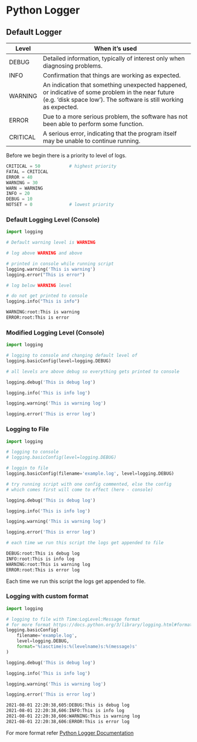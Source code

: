 # Python Logger

## Default Logger

Level | When it’s used
--- | ---
DEBUG 		| Detailed information, typically of interest only when diagnosing problems.
INFO  		| Confirmation that things are working as expected.
WARNING		| An indication that something unexpected happened, or indicative of some problem in the near future (e.g. ‘disk space low’). The software is still working as expected.
ERROR		| Due to a more serious problem, the software has not been able to perform some function.
CRITICAL	| A serious error, indicating that the program itself may be unable to continue running.

Before we begin there is a priority to level of logs.

```python
CRITICAL = 50			# highest priority
FATAL = CRITICAL
ERROR = 40
WARNING = 30
WARN = WARNING
INFO = 20
DEBUG = 10
NOTSET = 0				# lowest priority
```

### Default Logging Level (Console)

```python
import logging

# Default warning level is WARNING 

# log above WARNING and above

# printed in console while running script
logging.warning('This is warning')
logging.error("This is error")

# log below WARNING level

# do not get printed to console
logging.info("This is info")
```

```bash
WARNING:root:This is warning
ERROR:root:This is error
```

### Modified Logging Level (Console)

```python
import logging

# logging to console and changing default level of 
logging.basicConfig(level=logging.DEBUG)

# all levels are above debug so everything gets printed to console

logging.debug('This is debug log')

logging.info('This is info log')

logging.warning('This is warning log')

logging.error('This is error log')
```

### Logging to File

```python
import logging

# logging to console
# logging.basicConfig(level=logging.DEBUG)

# loggin to file
logging.basicConfig(filename='example.log', level=logging.DEBUG)

# try running script with one config commented, else the config 
# which comes first will come to effect (here - console)

logging.debug('This is debug log')

logging.info('This is info log')

logging.warning('This is warning log')

logging.error('This is error log')

# each time we run this script the logs get appended to file
```

```bash
DEBUG:root:This is debug log
INFO:root:This is info log
WARNING:root:This is warning log
ERROR:root:This is error log
```

Each time we run this script the logs get appended to file.

### Logging with custom format

```python
import logging

# logging to file with Time:LogLevel:Message format
# for more format https://docs.python.org/3/library/logging.html#formatter-objects
logging.basicConfig(
    filename='example.log', 
    level=logging.DEBUG,
    format='%(asctime)s:%(levelname)s:%(message)s'
)

logging.debug('This is debug log')

logging.info('This is info log')

logging.warning('This is warning log')

logging.error('This is error log')
```

```bash
2021-08-01 22:20:38,605:DEBUG:This is debug log
2021-08-01 22:20:38,606:INFO:This is info log
2021-08-01 22:20:38,606:WARNING:This is warning log
2021-08-01 22:20:38,606:ERROR:This is error log
```

For more format refer [Python Logger Documentation](https://docs.python.org/3/library/logging.html#formatter-objects)
